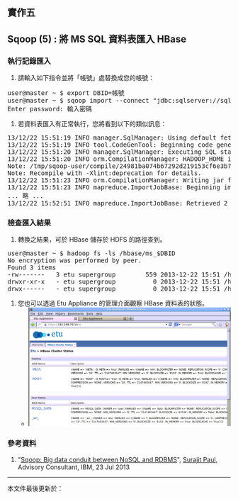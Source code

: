 ## 實作五

## Sqoop (5) : 將 MS SQL 資料表匯入 HBase

### 執行記錄匯入

1. 請輸入如下指令並將「帳號」處替換成您的帳號：
<pre>
user@master ~ $ export DBID=帳號
user@master ~ $ sqoop import --connect "jdbc:sqlserver://sql.3du.me;database=$DBID" --table MSSQL_DATA --username $DBID -P --hbase-row-key id --hbase-create-table --column-family data --hbase-table ms_$DBID
Enter password: 輸入密碼
</pre>
1. 若資料表匯入有正常執行，您將看到以下的類似訊息：
<pre>
13/12/22 15:51:19 INFO manager.SqlManager: Using default fetchSize of 1000
13/12/22 15:51:19 INFO tool.CodeGenTool: Beginning code generation
13/12/22 15:51:20 INFO manager.SqlManager: Executing SQL statement: SELECT t.* FROM [MSSQL_DATA] AS t WHERE 1=0
13/12/22 15:51:20 INFO orm.CompilationManager: HADOOP_HOME is /opt/hadoopmr
Note: /tmp/sqoop-user/compile/24981ba074b67292d219153cf6e3b770/MSSQL_DATA.java uses or overrides a deprecated API.
Note: Recompile with -Xlint:deprecation for details.
13/12/22 15:51:23 INFO orm.CompilationManager: Writing jar file: /tmp/sqoop-user/compile/24981ba074b67292d219153cf6e3b770/MSSQL_DATA.jar
13/12/22 15:51:23 INFO mapreduce.ImportJobBase: Beginning import of ms_$DBID
... 略 ...
13/12/22 15:52:51 INFO mapreduce.ImportJobBase: Retrieved 2 records.
</pre>

### 檢查匯入結果

1. 轉換之結果，可於 HBase 儲存於 HDFS 的路徑查到。
<pre>
user@master ~ $ hadoop fs -ls /hbase/ms_$DBID
No encryption was performed by peer.
Found 3 items
-rw-------   3 etu supergroup        559 2013-12-22 15:51 /hbase/ms_$DBID/.tableinfo.0000000001
drwxr-xr-x   - etu supergroup          0 2013-12-22 15:51 /hbase/ms_$DBID/.tmp
drwx------   - etu supergroup          0 2013-12-22 15:51 /hbase/ms_$DBID/1f0078cc9341be82f7137b8009f8fb9e
</pre>
1. 您也可以透過 Etu Appliance 的管理介面觀察 HBase 資料表的狀態。
    * ![Etu Appliance HBase Cluster Status](images/Etu_HBase_Status_1.png)

### 參考資料

1. "[Sqoop: Big data conduit between NoSQL and RDBMS](http://www.ibm.com/developerworks/library/bd-sqoop/index.html)", [Surajit Paul](mailto:surajit.paul@in.ibm.com), Advisory Consultant, IBM, 23 Jul 2013

--------------------
本文件最後更新於：<script>document.write(document.lastModified);</script>
